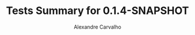 ---
title: Tests Summary for 0.1.4-SNAPSHOT
author: Alexandre Carvalho
menu_title: 0.1.4-SNAPSHOT
category: surefire_reports
layout: iframe
iframe_url: /docs/0.1.4-SNAPSHOT/site/surefire-report.html
order: 8
---